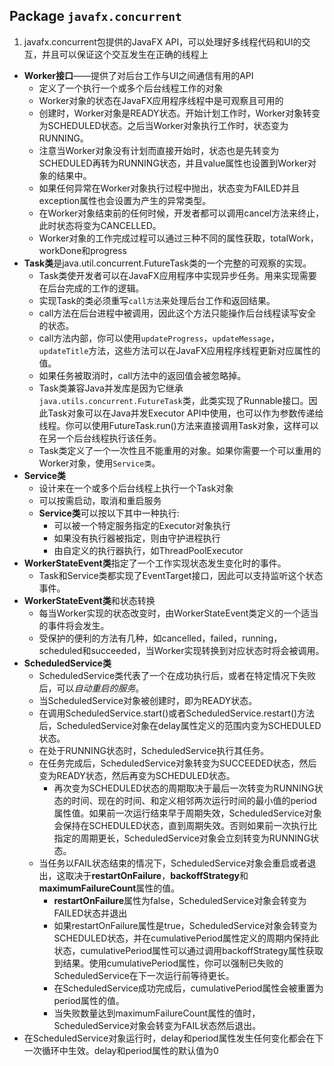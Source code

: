 ## **Package** `javafx.concurrent`
1. javafx.concurrent包提供的JavaFX API，可以处理好多线程代码和UI的交互，并且可以保证这个交互发生在正确的线程上
- **Worker接口**——提供了对后台工作与UI之间通信有用的API
    - 定义了一个执行一个或多个后台线程工作的对象
    - Worker对象的状态在JavaFX应用程序线程中是可观察且可用的
    - 创建时，Worker对象是READY状态。开始计划工作时，Worker对象转变为SCHEDULED状态。之后当Worker对象执行工作时，状态变为RUNNING。
    - 注意当Worker对象没有计划而直接开始时，状态也是先转变为SCHEDULED再转为RUNNING状态，并且value属性也设置到Worker对象的结果中。
    - 如果任何异常在Worker对象执行过程中抛出，状态变为FAILED并且exception属性也会设置为产生的异常类型。
    - 在Worker对象结束前的任何时候，开发者都可以调用cancel方法来终止，此时状态将变为CANCELLED。
    - Worker对象的工作完成过程可以通过三种不同的属性获取，totalWork，workDone和progress
- **Task类**是java.util.concurrent.FutureTask类的一个完整的可观察的实现。
    - Task类使开发者可以在JavaFX应用程序中实现异步任务。用来实现需要在后台完成的工作的逻辑。
    - 实现Task的类必须重写`call方法`来处理后台工作和返回结果。
    - call方法在后台进程中被调用，因此这个方法只能操作后台线程读写安全的状态。
    - call方法内部，你可以使用`updateProgress`，`updateMessage`，`updateTitle`方法，这些方法可以在JavaFX应用程序线程更新对应属性的值。
    - 如果任务被取消时，call方法中的返回值会被忽略掉。
    - Task类兼容Java并发库是因为它继承`java.utils.concurrent.FutureTask`类，此类实现了Runnable接口。因此Task对象可以在Java并发Executor API中使用，也可以作为参数传递给线程。你可以使用FutureTask.run()方法来直接调用Task对象，这样可以在另一个后台线程执行该任务。
    - Task类定义了一个一次性且不能重用的对象。如果你需要一个可以重用的Worker对象，使用`Service类`。
- **Service类**
    - 设计来在一个或多个后台线程上执行一个Task对象
    - 可以按需启动，取消和重启服务
    - **Service类**可以按以下其中一种执行:
        - 可以被一个特定服务指定的Executor对象执行
        - 如果没有执行器被指定，则由守护进程执行
        - 由自定义的执行器执行，如ThreadPoolExecutor
- **WorkerStateEvent类**指定了一个工作实现状态发生变化时的事件。
    - Task和Service类都实现了EventTarget接口，因此可以支持监听这个状态事件。
- **WorkerStateEvent类**和状态转换
    - 每当Worker实现的状态改变时，由WorkerStateEvent类定义的一个适当的事件将会发生。
    - 受保护的便利的方法有几种，如cancelled，failed，running，scheduled和succeeded，当Worker实现转换到对应状态时将会被调用。
- **ScheduledService类**
    - ScheduledService类代表了一个在成功执行后，或者在特定情况下失败后，可以*自动重启的服务*。
    - 当ScheduledService对象被创建时，即为READY状态。
    - 在调用ScheduledService.start()或者ScheduledService.restart()方法后，ScheduledService对象在delay属性定义的范围内变为SCHEDULED状态。
    - 在处于RUNNING状态时，ScheduledService执行其任务。
    - 在任务完成后，ScheduledService对象转变为SUCCEEDED状态，然后变为READY状态，然后再变为SCHEDULED状态。
        - 再次变为SCHEDULED状态的周期取决于最后一次转变为RUNNING状态的时间、现在的时间、和定义相邻两次运行时间的最小值的period属性值。如果前一次运行结束早于周期失效，ScheduledService对象会保持在SCHEDULED状态，直到周期失效。否则如果前一次执行比指定的周期更长，ScheduledService对象会立刻转变为RUNNING状态。
    - 当任务以FAIL状态结束的情况下，ScheduledService对象会重启或者退出，这取决于**restartOnFailure**，**backoffStrategy**和**maximumFailureCount**属性的值。
        - **restartOnFailure**属性为false，ScheduledService对象会转变为FAILED状态并退出
        - 如果restartOnFailure属性是true，ScheduledService对象会转变为SCHEDULED状态，并在cumulativePeriod属性定义的周期内保持此状态，cumulativePeriod属性可以通过调用backoffStrategy属性获取到结果。使用cumulativePeriod属性，你可以强制已失败的ScheduledService在下一次运行前等待更长。
        - 在ScheduledService成功完成后，cumulativePeriod属性会被重置为period属性的值。
        - 当失败数量达到maximumFailureCount属性的值时，ScheduledService对象会转变为FAIL状态然后退出。
- 在ScheduledService对象运行时，delay和period属性发生任何变化都会在下一次循环中生效。delay和period属性的默认值为0